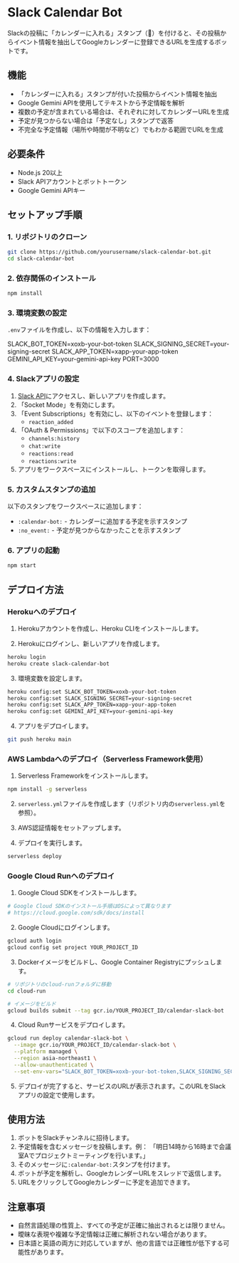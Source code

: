 # Slack Calendar Bot

Slackの投稿に「カレンダーに入れる」スタンプ（:calendar:）を付けると、その投稿からイベント情報を抽出してGoogleカレンダーに登録できるURLを生成するボットです。

## 機能

- 「カレンダーに入れる」スタンプが付いた投稿からイベント情報を抽出
- Google Gemini APIを使用してテキストから予定情報を解析
- 複数の予定が含まれている場合は、それぞれに対してカレンダーURLを生成
- 予定が見つからない場合は「予定なし」スタンプで返答
- 不完全な予定情報（場所や時間が不明など）でもわかる範囲でURLを生成

## 必要条件

- Node.js 20以上
- Slack APIアカウントとボットトークン
- Google Gemini APIキー

## セットアップ手順

### 1. リポジトリのクローン

```bash
git clone https://github.com/yourusername/slack-calendar-bot.git
cd slack-calendar-bot
```

### 2. 依存関係のインストール

```bash
npm install
```

### 3. 環境変数の設定

`.env`ファイルを作成し、以下の情報を入力します：

SLACK_BOT_TOKEN=xoxb-your-bot-token
SLACK_SIGNING_SECRET=your-signing-secret
SLACK_APP_TOKEN=xapp-your-app-token
GEMINI_API_KEY=your-gemini-api-key
PORT=3000


### 4. Slackアプリの設定

1. [Slack API](https://api.slack.com/apps)にアクセスし、新しいアプリを作成します。
2. 「Socket Mode」を有効にします。
3. 「Event Subscriptions」を有効にし、以下のイベントを登録します：
   - `reaction_added`
4. 「OAuth & Permissions」で以下のスコープを追加します：
   - `channels:history`
   - `chat:write`
   - `reactions:read`
   - `reactions:write`
5. アプリをワークスペースにインストールし、トークンを取得します。

### 5. カスタムスタンプの追加

以下のスタンプをワークスペースに追加します：

- `:calendar-bot:` - カレンダーに追加する予定を示すスタンプ
- `:no_event:` - 予定が見つからなかったことを示すスタンプ

### 6. アプリの起動

```bash
npm start
```

## デプロイ方法

### Herokuへのデプロイ

1. Herokuアカウントを作成し、Heroku CLIをインストールします。

2. Herokuにログインし、新しいアプリを作成します。

```bash
heroku login
heroku create slack-calendar-bot
```

3.  環境変数を設定します。

```bash
heroku config:set SLACK_BOT_TOKEN=xoxb-your-bot-token
heroku config:set SLACK_SIGNING_SECRET=your-signing-secret
heroku config:set SLACK_APP_TOKEN=xapp-your-app-token
heroku config:set GEMINI_API_KEY=your-gemini-api-key
```

4. アプリをデプロイします。

```bash
git push heroku main
```

### AWS Lambdaへのデプロイ（Serverless Framework使用）

1. Serverless Frameworkをインストールします。

```bash
npm install -g serverless
```

2. `serverless.yml`ファイルを作成します（リポジトリ内の`serverless.yml`を参照）。

3. AWS認証情報をセットアップします。

4. デプロイを実行します。

```bash
serverless deploy
```

### Google Cloud Runへのデプロイ

1. Google Cloud SDKをインストールします。

```bash
# Google Cloud SDKのインストール手順はOSによって異なります
# https://cloud.google.com/sdk/docs/install
```

2. Google Cloudにログインします。

```bash
gcloud auth login
gcloud config set project YOUR_PROJECT_ID
```

3. Dockerイメージをビルドし、Google Container Registryにプッシュします。

```bash
# リポジトリのcloud-runフォルダに移動
cd cloud-run

# イメージをビルド
gcloud builds submit --tag gcr.io/YOUR_PROJECT_ID/calendar-slack-bot
```

4. Cloud Runサービスをデプロイします。

```bash
gcloud run deploy calendar-slack-bot \
  --image gcr.io/YOUR_PROJECT_ID/calendar-slack-bot \
  --platform managed \
  --region asia-northeast1 \
  --allow-unauthenticated \
  --set-env-vars="SLACK_BOT_TOKEN=xoxb-your-bot-token,SLACK_SIGNING_SECRET=your-signing-secret,SLACK_APP_TOKEN=xapp-your-app-token,GEMINI_API_KEY=your-gemini-api-key"
```

5. デプロイが完了すると、サービスのURLが表示されます。このURLをSlackアプリの設定で使用します。

## 使用方法

1. ボットをSlackチャンネルに招待します。
2. 予定情報を含むメッセージを投稿します。例：
   「明日14時から16時まで会議室Aでプロジェクトミーティングを行います。」
3. そのメッセージに`:calendar-bot:`スタンプを付けます。
4. ボットが予定を解析し、GoogleカレンダーURLをスレッドで返信します。
5. URLをクリックしてGoogleカレンダーに予定を追加できます。

## 注意事項

- 自然言語処理の性質上、すべての予定が正確に抽出されるとは限りません。
- 曖昧な表現や複雑な予定情報は正確に解析されない場合があります。
- 日本語と英語の両方に対応していますが、他の言語では正確性が低下する可能性があります。